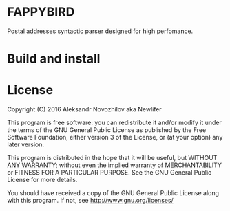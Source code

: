 # FAPPYBIRD

Postal addresses syntactic parser designed for high perfomance.

# Build and install


# License

Copyright (C) 2016 Aleksandr Novozhilov aka Newlifer

This program is free software: you can redistribute it and/or modify
it under the terms of the GNU General Public License as published by
the Free Software Foundation, either version 3 of the License, or
(at your option) any later version.

This program is distributed in the hope that it will be useful,
but WITHOUT ANY WARRANTY; without even the implied warranty of
MERCHANTABILITY or FITNESS FOR A PARTICULAR PURPOSE. See the
GNU General Public License for more details.

You should have received a copy of the GNU General Public License
along with this program. If not, see http://www.gnu.org/licenses/
